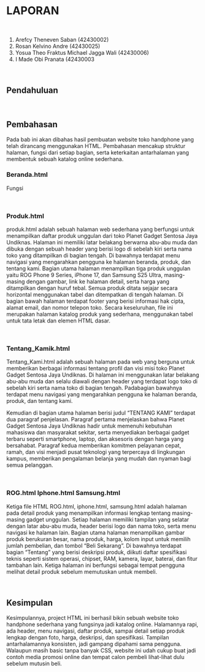 <h1>LAPORAN</h1> <br> 
<ol>
  <li>Arefcy Theneven Saban (42430002) </li>
  <li>Rosan Kelvino Andre (42430025) </li>
  <li>Yosua Theo Fraktus Michael Jagga Wali (42430006) </li>
  <li>I Made Obi Pranata (42430003</li>
</ol>
<br> 

<h2> Pendahuluan</h2>
<p> </p><br> 




<h2> Pembahasan </h2>
<p> Pada bab ini akan dibahas hasil pembuatan website toko handphone yang telah dirancang menggunakan HTML. Pembahasan mencakup struktur halaman, fungsi dari setiap bagian, serta keterkaitan antarhalaman yang membentuk sebuah katalog online sederhana. </p>


<h3>Beranda.html</h3>
<p>Fungsi</p>
<br>



<h3>Produk.html</h3>
<p>produk.html adalah sebuah halaman web sederhana yang berfungsi untuk menampilkan daftar produk unggulan dari toko Planet Gadget Sentosa Jaya Undiknas. Halaman ini memiliki latar belakang berwarna abu-abu muda dan dibuka dengan sebuah header yang berisi logo di sebelah kiri serta nama toko yang ditampilkan di bagian tengah. Di bawahnya terdapat menu navigasi yang mengarahkan pengguna ke halaman beranda, produk, dan tentang kami. Bagian utama halaman menampilkan tiga produk unggulan yaitu ROG Phone 9 Series, iPhone 17, dan Samsung S25 Ultra, masing-masing dengan gambar, link ke halaman detail, serta harga yang ditampilkan dengan huruf tebal. Semua produk ditata sejajar secara horizontal menggunakan tabel dan ditempatkan di tengah halaman. Di bagian bawah halaman terdapat footer yang berisi informasi hak cipta, alamat email, dan nomor telepon toko. Secara keseluruhan, file ini merupakan halaman katalog produk yang sederhana, menggunakan tabel untuk tata letak dan elemen HTML dasar.</p>
<br>


<h3>Tentang_Kamik.html</h3>
<p> Tentang_Kami.html adalah sebuah halaman pada web yang berguna untuk memberikan berbagai informasi tentang profil dan visi misi toko Planet Gadget Sentosa Jaya Undiknas. Di halaman ini menggunakan latar belakang abu-abu muda dan selalu diawali dengan header yang terdapat logo toko di sebelah kiri serta nama toko di bagian tengah. Padabagian bawahnya terdapat menu navigasi yang mengarahkan pengguna ke halaman beranda, produk, dan tentang kami.

Kemudian di bagian utama halaman berisi judul “TENTANG KAMI” terdapat dua paragraf penjelasan. Paragraf pertama menjelaskan bahwa Planet Gadget Sentosa Jaya Undiknas hadir untuk memenuhi kebutuhan mahasiswa dan masyarakat sekitar, serta menyediakan berbagai gadget terbaru seperti smartphone, laptop, dan aksesoris dengan harga yang bersahabat. Paragraf kedua memberikan komitmen pelayanan cepat, ramah, dan visi menjadi pusat teknologi yang terpercaya di lingkungan kampus, memberikan pengalaman belanja yang mudah dan nyaman bagi semua pelanggan. 
</p>
<br>


<h3></h23>ROG.html  Iphone.html  Samsung.html</h3>
<p>Ketiga file HTML ROG.html, iphone.html, samsung.html adalah halaman pada detail produk yang menampilkan informasi lengkap tentang masing-masing gadget unggulan. Setiap halaman memiliki tampilan yang selatar dengan latar abu-abu muda, header berisi logo dan nama toko, serta menu navigasi ke halaman lain. Bagian utama halaman menampilkan gambar produk berukuran besar, nama produk, harga, kolom input untuk memilih jumlah pembelian, dan tombol “Beli Sekarang”. Di bawahnya terdapat bagian “Tentang” yang berisi deskripsi produk, diikuti daftar spesifikasi teknis seperti sistem operasi, chipset, RAM, kamera, layar, baterai, dan fitur tambahan lain. Ketiga halaman ini berfungsi sebagai tempat pengguna melihat detail produk sebelum memutuskan untuk membeli.</p> <br>



<h2>Kesimpulan </h2>
<p> Kesimpulannya, project HTML ini berhasil bikin sebuah website toko handphone sederhana yang fungsinya jadi katalog online. Halamannya rapi, ada header, menu navigasi, daftar produk, sampai detail setiap produk lengkap dengan foto, harga, deskripsi, dan spesifikasi. Tampilan antarhalamannya konsisten, jadi gampang dipahami sama pengguna. Walaupun masih basic tanpa banyak CSS, website ini udah cukup buat jadi contoh media promosi online dan tempat calon pembeli lihat-lihat dulu sebelum mutusin beli.</p>





